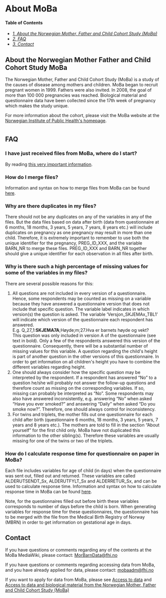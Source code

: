 # About MoBa

#### Table of Contents
- _[1. About the Norwegian Mother, Father and Child Cohort Study (MoBa)](#about-the-norwegian-mother-,--father-and-child-cohort-study-moba)_
- _[2. FAQ](#faq)_
- _[3. Contact](#contact)_
     
## About the Norwegian Mother Father and Child Cohort Study MoBa
The Norwegian Mother, Father and Child Cohort Study (MoBa) is a study of the causes of disease among mothers and children. MoBa began to recruit pregnant women in 1999. Fathers were also invited. In 2008, the goal of more than 100 000 pregnancies was reached. Biological material and questionnaire data have been collected since the 17th week of pregnancy which makes the study unique.

For more information about the cohort, please visit the MoBa website at the [Norwegian Institute of Public Health's homepage](https://www.fhi.no/en/ch/studies/moba/).
#

## FAQ

### I have just received files from MoBa, where do I start?
By reading [this very important information](Read%20this%20before%20analyses.md).
### How do I merge files?
Information and syntax on how to merge files from MoBa can be found [here](Merge%20files.md).
### Why are there duplicates in my files?
There should not be any duplicates on any of the variables in any of the files. But the data files based on data after birth (data from questionnaire at 6 months, 18 months, 3 years, 5 years, 7 years, 8 years etc.) will include duplicates on pregnancy as one pregnancy may result in more than one child. Therefore, it is extremely important to remember to use both the unique identifier for the pregnancy, PREG_ID_XXX, and the variable BARN_NR to merge these files. PREG_ID_XXX and BARN_NR together should give a unique identifier for each observation in all files after birth.
### Why is there such a high percentage of missing values for some of the variables in my files?
There are several possible reasons for this:
1) All questions are not included in every version of a questionnaire. Hence, some respondents may be counted as missing on a variable because they have answered a questionnaire version that does not include that specific question. The variable label indicates in which version(s) the question is asked. The variable ‘Versjon_SKJEMAx_TBL1’ will indicate which version of the questionnaire each respondent has answered.
<br>E.g. Q_27_1:**SKJEMA7A**;Høyde;m;27.Hva er barnets høyde og vekt?<br>
This question was only included in version A of the questionnaire (see text in bold). Only a few of the respondents answered this version of the questionnaire. Consequently, there will be a substantial number of missing values for this variable. A question regarding the child's height is part of another question in the other versions of this questionnaire. In order to get information on all children's height you have to combine the different variables regarding height.
2) One should always consider how the specific question may be interpreted by the respondent. If a respondent has answered “No” to a question he/she will probably not answer the follow-up questions and therefore count as missing on the corresponding variables. If so, missing can probably be interpreted as “No”. Some respondents may also have answered inconsistently, e.g. answering “No” when asked “Have you ever smoked?” and answering “Daily” when asked “Do you smoke now?”. Therefore, one should always control for inconsistency.
3) For twins and triplets, the mother fills out one questionnaire for each child after birth (questionnaire 6 months, 18 months, 3 years, 5 years, 7 years and 8 years etc.). The mothers are told to fill in the section “About yourself” for the first child only. MoBa have not duplicated this information to the other sibling(s). Therefore these variables are usually missing for one of the twins or two of the triplets.

### How do I calculate response time for questionnaire on paper in MoBa?
Each file includes variables for age of child (in days) when the questionnaire was sent out, filled out and returned. These variables are called ALDERUTSENDT_Sx, ALDERUTFYLT_Sx and ALDERRETUR_Sx, and can be used to calculate response time. Information and syntax on how to calculate response time in MoBa can be found [here](Response%20time.md).

Note, for the questionnaires filled out before birth these variables corresponds to number of days before the child is born. When generating variables for response time for these questionnaires, the questionnaire has to be merged with the file from the Medical Birth Registry of Norway (MBRN) in order to get information on gestational age in days. 

## Contact
If you have questions or comments regarding any of the contents at the MoBa MediaWiki, please contact: MorBarnData@fhi.no 

If you have questions or comments regarding accessing data from MoBa, and you have already applied for data, please contact: mobaadm@fhi.no

If you want to apply for data from MoBa, please see [Access to data](https://www.fhi.no/en/hd/access-to-data/) and [Access to data and biological material from the Norwegian Mother, Father and Child Cohort Study (MoBa)](https://www.fhi.no/en/ch/studies/moba/for-forskere-artikler/research-and-data-access/)
